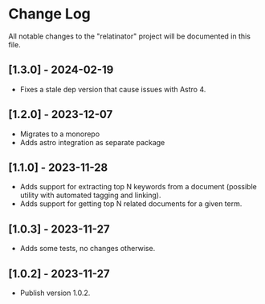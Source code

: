 # Change Log

All notable changes to the "relatinator" project will be documented in this file.

## [1.3.0] - 2024-02-19

- Fixes a stale dep version that cause issues with Astro 4.

## [1.2.0] - 2023-12-07

- Migrates to a monorepo
- Adds astro integration as separate package

## [1.1.0] - 2023-11-28

- Adds support for extracting top N keywords from a document (possible utility with automated tagging and linking).
- Adds support for getting top N related documents for a given term.

## [1.0.3] - 2023-11-27

- Adds some tests, no changes otherwise.

## [1.0.2] - 2023-11-27

- Publish version 1.0.2.
